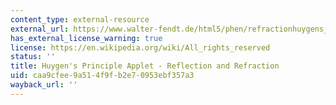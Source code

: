 ```yaml
---
content_type: external-resource
external_url: https://www.walter-fendt.de/html5/phen/refractionhuygens_en.htm
has_external_license_warning: true
license: https://en.wikipedia.org/wiki/All_rights_reserved
status: ''
title: Huygen's Principle Applet - Reflection and Refraction
uid: caa9cfee-9a51-4f9f-b2e7-0953ebf357a3
wayback_url: ''
---
```


